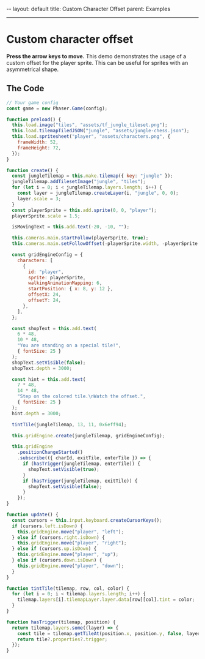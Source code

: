 --
layout: default
title: Custom Character Offset
parent: Examples

---

# Custom character offset

**Press the arrow keys to move.** This demo demonstrates the usage of a custom offset for the player sprite. This can be useful for sprites with an asymmetrical shape.

<div id="game"></div>

<script src="js/phaser.min.js"></script>
<script src="js/grid-engine-2.23.0.min.js"></script>
<script src="js/getBasicConfig.js"></script>

<script>
  const config = getBasicConfig(preload, create, update);
  const game = new Phaser.Game(config);

  function preload () {
    this.load.image("tiles", "assets/tf_jungle_tileset.png");
    this.load.tilemapTiledJSON("jungle", "assets/jungle-chess.json");
    this.load.spritesheet("player", "assets/characters.png", {
      frameWidth: 52,
      frameHeight: 72,
    });
  }

  function create () {
    const jungleTilemap = this.make.tilemap({ key: "jungle" });
    jungleTilemap.addTilesetImage("jungle", "tiles");
    for (let i = 0; i < jungleTilemap.layers.length; i++) {
      const layer = jungleTilemap.createLayer(i, "jungle", 0, 0);
      layer.scale = 3;
    }
    const playerSprite = this.add.sprite(0, 0, "player");
    playerSprite.scale = 1.5;

    isMovingText = this.add.text(-20, -10, '');

    this.cameras.main.startFollow(playerSprite, true);
    this.cameras.main.setFollowOffset(- (playerSprite.width), -(playerSprite.height));

    const gridEngineConfig = {
      characters: [
        {
          id: "player",
          sprite: playerSprite,
          walkingAnimationMapping: 6,
          startPosition: {x: 8, y: 12},
          offsetX: 24,
          offsetY: 24,
        },
      ],
    };

    const shopText = this.add.text(6* 48, 10*48, 'You are standing on a special tile!', { fontSize: 25, });
    shopText.setVisible(false);
    shopText.depth = 3000;

    const hint = this.add.text(7* 48, 14*48, 'Step on the colored tile.\nWatch the offset.', { fontSize: 25, });
    hint.depth = 3000;

    tintTile(jungleTilemap, 13, 11, 0x6eff94);

    this.gridEngine.create(jungleTilemap, gridEngineConfig);

    this.gridEngine.positionChangeStarted().subscribe(({charId, exitTile, enterTile}) => {
      if (hasTrigger(jungleTilemap, enterTile)) {
        shopText.setVisible(true);
      }
      if (hasTrigger(jungleTilemap, exitTile)) {
        shopText.setVisible(false);
      }
    });
  }

  function update () {
    const cursors = this.input.keyboard.createCursorKeys();
    if (cursors.left.isDown) {
      this.gridEngine.move("player", "left");
    } else if (cursors.right.isDown) {
      this.gridEngine.move("player", "right");
    } else if (cursors.up.isDown) {
      this.gridEngine.move("player", "up");
    } else if (cursors.down.isDown) {
      this.gridEngine.move("player", "down");
    }
  }

  function tintTile(tilemap, row, col, color) {
    for (let i = 0; i < tilemap.layers.length; i++) {
      tilemap.layers[i].tilemapLayer.layer.data[row][col].tint = color;
    }
  }

  function hasTrigger(tilemap, position) {
    return tilemap.layers.some((layer) => {
      const tile = tilemap.getTileAt(position.x, position.y, false, layer.name);
      return tile?.properties?.trigger;
    });
  }

</script>

## The Code

```javascript
// Your game config
const game = new Phaser.Game(config);

function preload() {
  this.load.image("tiles", "assets/tf_jungle_tileset.png");
  this.load.tilemapTiledJSON("jungle", "assets/jungle-chess.json");
  this.load.spritesheet("player", "assets/characters.png", {
    frameWidth: 52,
    frameHeight: 72,
  });
}

function create() {
  const jungleTilemap = this.make.tilemap({ key: "jungle" });
  jungleTilemap.addTilesetImage("jungle", "tiles");
  for (let i = 0; i < jungleTilemap.layers.length; i++) {
    const layer = jungleTilemap.createLayer(i, "jungle", 0, 0);
    layer.scale = 3;
  }
  const playerSprite = this.add.sprite(0, 0, "player");
  playerSprite.scale = 1.5;

  isMovingText = this.add.text(-20, -10, "");

  this.cameras.main.startFollow(playerSprite, true);
  this.cameras.main.setFollowOffset(-playerSprite.width, -playerSprite.height);

  const gridEngineConfig = {
    characters: [
      {
        id: "player",
        sprite: playerSprite,
        walkingAnimationMapping: 6,
        startPosition: { x: 8, y: 12 },
        offsetX: 24,
        offsetY: 24,
      },
    ],
  };

  const shopText = this.add.text(
    6 * 48,
    10 * 48,
    "You are standing on a special tile!",
    { fontSize: 25 }
  );
  shopText.setVisible(false);
  shopText.depth = 3000;

  const hint = this.add.text(
    7 * 48,
    14 * 48,
    "Step on the colored tile.\nWatch the offset.",
    { fontSize: 25 }
  );
  hint.depth = 3000;

  tintTile(jungleTilemap, 13, 11, 0x6eff94);

  this.gridEngine.create(jungleTilemap, gridEngineConfig);

  this.gridEngine
    .positionChangeStarted()
    .subscribe(({ charId, exitTile, enterTile }) => {
      if (hasTrigger(jungleTilemap, enterTile)) {
        shopText.setVisible(true);
      }
      if (hasTrigger(jungleTilemap, exitTile)) {
        shopText.setVisible(false);
      }
    });
}

function update() {
  const cursors = this.input.keyboard.createCursorKeys();
  if (cursors.left.isDown) {
    this.gridEngine.move("player", "left");
  } else if (cursors.right.isDown) {
    this.gridEngine.move("player", "right");
  } else if (cursors.up.isDown) {
    this.gridEngine.move("player", "up");
  } else if (cursors.down.isDown) {
    this.gridEngine.move("player", "down");
  }
}

function tintTile(tilemap, row, col, color) {
  for (let i = 0; i < tilemap.layers.length; i++) {
    tilemap.layers[i].tilemapLayer.layer.data[row][col].tint = color;
  }
}

function hasTrigger(tilemap, position) {
  return tilemap.layers.some((layer) => {
    const tile = tilemap.getTileAt(position.x, position.y, false, layer.name);
    return tile?.properties?.trigger;
  });
}
```
